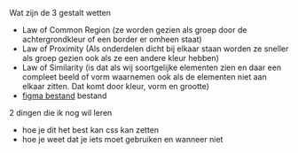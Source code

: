 Wat zijn de 3 gestalt wetten 
- Law of Common Region (ze worden gezien als groep door de achtergrondkleur of een border er omheen staat)
- Law of Proximity (Als onderdelen dicht bij elkaar staan worden ze sneller als groep gezien ook als ze een andere kleur hebben)
- Law of Similarity (is dat als wij soortgelijke elementen zien en daar een compleet beeld of vorm waarnemen ook als de elementen niet aan elkaar zitten. Dat komt door kleur, vorm en grootte)
- [figma bestand](https://www.figma.com/design/l5t2Bk4VDR2U3FpVTZgVB3/Untitled?node-id=0-1&node-type=canvas&t=OeA2Udrskzr3MlJ0-0) bestand 

2 dingen die ik nog wil leren
- hoe je dit het best kan css kan zetten 
- hoe je weet dat je iets moet gebruiken en wanneer niet




